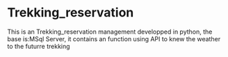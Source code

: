 # Trekking_reservation 
 This is an Trekking_reservation management developped in python, the base is:MSql Server, it contains an function using API to knew the weather to the futurre trekking
